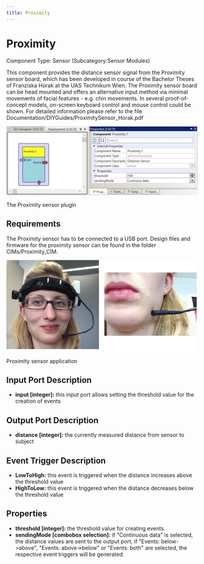```yaml
---
title: Proximity
---
```


# Proximity

Component Type: Sensor (Subcategory:Sensor Modules)

This component provides the distance sensor signal from the Proximity sensor board, which has been developed in course of the Bachelor Theses of Franziska Horak at the UAS Technikum Wien. The Proximity sensor board can be head mounted and offers an alternative input method via minimal movements of facial features - e.g. chin movements. In several proof-of-concept models, on-screen keyboard control and mouse control could be shown. For detailed information please refer to the file Documentation/DIYGuides/ProximitySensor\_Horak.pdf

![Screenshot: Proximity plugin](img/proximity.jpg "Screenshot: Proximity plugin")

The Proximity sensor plugin

## Requirements

The Proximity sensor has to be connected to a USB port. Design files and firmware for the proximity sensor can be found in the folder CIMs/Proximity\_CIM.

![Proximity sensor application](img/proximityapplication.jpg "Proximity sensor application")

Proximity sensor application

## Input Port Description

*   **input \[integer\]:** this input port allows setting the threshold value for the creation of events

## Output Port Description

*   **distance \[integer\]:** the currently measured distance from sensor to subject

## Event Trigger Description

*   **LowToHigh:** this event is triggered when the distance increases above the threshold value
*   **HighToLow:** this event is triggered when the distance decreases below the threshold value

## Properties

*   **threshold \[integer\]:** the threshold value for creating events.
*   **sendingMode \[combobox selection\]:** if "Continuous data" is selected, the distance values are sent to the output port, if "Events: below->above", "Events: above->below" or "Events: both" are selected, the respective event triggers will be generated.